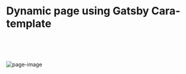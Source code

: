 # Dynamic page using Gatsby Cara-template

</br>
</br>
</br>

![page-image](././public/image/gatsby-page.jpg)
